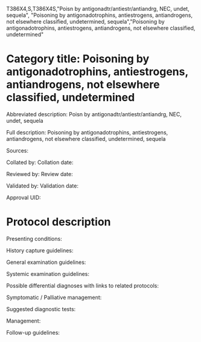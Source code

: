 T386X4,S,T386X4S,"Poisn by antigonadtr/antiestr/antiandrg, NEC, undet, sequela", "Poisoning by antigonadotrophins, antiestrogens, antiandrogens, not elsewhere classified, undetermined, sequela","Poisoning by antigonadotrophins, antiestrogens, antiandrogens, not elsewhere classified, undetermined"
# Category title: Poisoning by antigonadotrophins, antiestrogens, antiandrogens, not elsewhere classified, undetermined

Abbreviated description: Poisn by antigonadtr/antiestr/antiandrg, NEC, undet, sequela

Full description: Poisoning by antigonadotrophins, antiestrogens, antiandrogens, not elsewhere classified, undetermined, sequela

Sources:

Collated by:
Collation date:

Reviewed by:
Review date:

Validated by:
Validation date:

Approval UID:

# Protocol description

Presenting conditions:

History capture guidelines:

General examination guidelines:

Systemic examination guidelines:

Possible differential diagnoses with links to related protocols:

Symptomatic / Palliative management:

Suggested diagnostic tests:

Management:

Follow-up guidelines:
